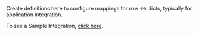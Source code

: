 Create definitions here to configure mappings for row <-> dicts, typically for application integration.

To see a Sample Integration, [click here](https://apilogicserver.github.io/Docs/Sample-Integration/).